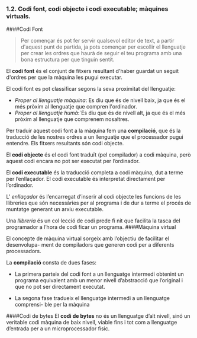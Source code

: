 ### 1.2. Codi font, codi objecte i codi executable; màquines virtuals.

####Codi Font
>Per començar és pot fer servir qualsevol editor de text, a partir d'aquest punt de partida,
ja pots començar per escollir el llenguatje per crear les ordres que haurà de seguir el teu programa
amb  una bona estructura per que tinguin sentit.

El **codi font** és el conjunt de fitxers resultant d'haber guardat un seguit d'ordres per que la màquina les
pugui executar.

El codi font es pot classificar segons la seva proximitat del llenguatje:
* _Proper al llenguatje màquina_: Es diu que és de nivell baix, ja que és el més pròxim al llenguatje que compren l'ordinador.
* _Proper al llenguatje humà_:`Es diu que és de nivell alt, ja que és el més pròxim al llenguatje que comprenem nosaltres.

Per traduir aquest codi font a la màquina fem una **compilació**, que és la traducció de les nostres ordres a un llenguatje
que el processador pugui entendre. Els fitxers resultants són codi objecte.

El **codi objecte** és el codi font traduït (pel compilador) a codi màquina, però
aquest codi encara no pot ser executat per l’ordinador.

El **codi executable** és la traducció completa a codi màquina, dut a terme per l’enllaçador. El codi executable és interpretat directament per l’ordinador.

L' _enllaçador_ és l’encarregat d’inserir al codi objecte les funcions de les llibreries
que són necessàries per al programa i de dur a terme el procés de muntatge generant un arxiu executable.

Una _llibreria_ és un col·lecció de codi prede fi nit que facilita la tasca del programador a l’hora de codi ficar un programa.
####Màquina virtual

El concepte de màquina virtual sorgeix amb l’objectiu de facilitar el desenvolupa-
ment de compiladors que generen codi per a diferents processadors.

La **compilació** consta de dues fases:
* La primera parteix del codi font a un llenguatge intermedi obtenint un
programa equivalent amb un menor nivell d’abstracció que l’original i que
no pot ser directament executat.

* La segona fase tradueix el llenguatge intermedi a un llenguatge comprensi-
ble per la màquina

####Codi de bytes
El **codi de bytes** no és un llenguatge d’alt nivell, sinó un veritable codi màquina de baix nivell, viable fins i tot com a
llenguatge d’entrada per a un microprocessador físic.
